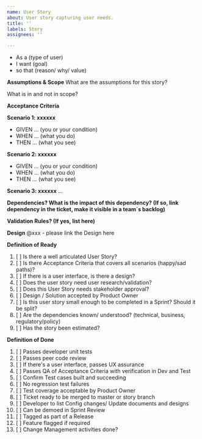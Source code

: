 ```yaml
---
name: User Story
about: User story capturing user needs.
title: ''
labels: Story
assignees: ''

---
```


* As a (type of user)
* I want (goal) 
* so that (reason/ why/ value) 

**Assumptions & Scope**	
What are the assumptions for this story?

What is in and not in scope?

**Acceptance Criteria**	

**Scenario 1: xxxxxx**
* GIVEN ... (you or your condition)
* WHEN ... (what you do) 
* THEN ... (what you see) 

**Scenario 2: xxxxxx**
* GIVEN ... (you or your condition)
* WHEN ... (what you do) 
* THEN ... (what you see) 

**Scenario 3: xxxxxx**
...

**Dependencies? What is the impact of this dependency? (If so, link dependency in the ticket, make it visible in a team´s backlog)**


**Validation Rules? (If yes, list here)**	

**Design**
@xxx - please link the Design here

**Definition of Ready**

1. [ ] Is there a well articulated User Story?
2. [ ] Is there Acceptance Criteria that covers all scenarios (happy/sad paths)?
3. [ ] If there is a user interface, is there a design? 
4. [ ] Does the user story need user research/validation?
5. [ ] Does this User Story needs stakeholder approval?
6. [ ] Design / Solution accepted by Product Owner
7. [ ] Is this user story small enough to be completed in a Sprint? Should it be split?
8. [ ] Are the dependencies known/ understood? (technical, business, regulatory/policy)
9. [ ] Has the story been estimated?

**Definition of Done**

1.    [ ] Passes developer unit tests
2.    [ ] Passes peer code review
3.    [ ] If there's a user interface, passes UX assurance
4.    [ ] Passes QA of Acceptance Criteria with verification in Dev and Test
5.	[ ] Confirm Test cases built and succeeding 
6.	[ ] No regression test failures
7.	[ ] Test coverage acceptable by Product Owner
8.	[ ] Ticket ready to be merged to master or story branch
9.	[ ] Developer to list Config changes/ Update documents and designs
10.	[ ] Can be demoed in Sprint Review 
11.	[ ] Tagged as part of a Release
12.   [ ] Feature flagged if required
13.  [ ] Change Management activities done?
